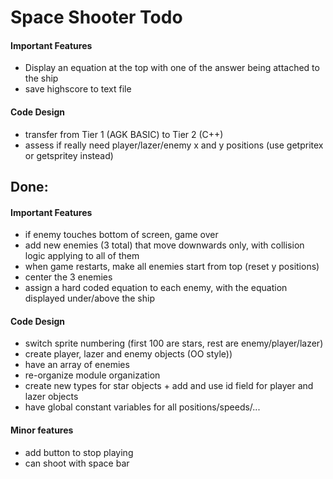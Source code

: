 # Space Shooter Todo

#### Important Features
* Display an equation at the top with one of the answer being attached to the ship
* save highscore to text file

#### Code Design
* transfer from Tier 1 (AGK BASIC) to Tier 2 (C++)
* assess if really need player/lazer/enemy x and y positions (use getpritex or getspritey instead)

## Done:

#### Important Features
* if enemy touches bottom of screen, game over
* add new enemies (3 total) that move downwards only, with collision logic applying to all of them
* when game restarts, make all enemies start from top (reset y positions)
* center the 3 enemies
* assign a hard coded equation to each enemy, with the equation displayed under/above the ship

#### Code Design
* switch sprite numbering (first 100 are stars, rest are enemy/player/lazer)
* create player, lazer and enemy objects (OO style))
* have an array of enemies
* re-organize module organization
* create new types for star objects + add and use id field for player and lazer objects
* have global constant variables for all positions/speeds/...

#### Minor features 
* add button to stop playing
* can shoot with space bar

